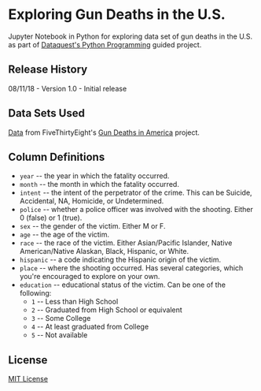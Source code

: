 # Exploring Gun Deaths in the U.S.
Jupyter Notebook in Python for exploring data set of gun deaths in the U.S. as part of [Dataquest's Python Programming](https://www.dataquest.io/course/python-programming-intermediate) guided project.

## Release History
08/11/18 - Version 1.0 - Initial release

## Data Sets Used
[Data](https://github.com/fivethirtyeight/guns-data) from FiveThirtyEight's [Gun Deaths in America](https://fivethirtyeight.com/features/gun-deaths/) project.

## Column Definitions
* ``year`` -- the year in which the fatality occurred.
* ``month`` -- the month in which the fatality occurred.
* ``intent`` -- the intent of the perpetrator of the crime. This can be Suicide, Accidental, NA, Homicide, or Undetermined.
* ``police`` -- whether a police officer was involved with the shooting. Either 0 (false) or 1 (true).
* ``sex`` -- the gender of the victim. Either M or F.
* ``age`` -- the age of the victim.
* ``race`` -- the race of the victim. Either Asian/Pacific Islander, Native American/Native Alaskan, Black, Hispanic, or White.
* ``hispanic`` -- a code indicating the Hispanic origin of the victim.
* ``place`` -- where the shooting occurred. Has several categories, which you're encouraged to explore on your own.
* ``education`` -- educational status of the victim. Can be one of the following:
   * ``1`` -- Less than High School
   * ``2`` -- Graduated from High School or equivalent
   * ``3`` -- Some College
   * ``4`` -- At least graduated from College
   * ``5`` -- Not available

## License
[MIT License](https://opensource.org/licenses/MIT)
